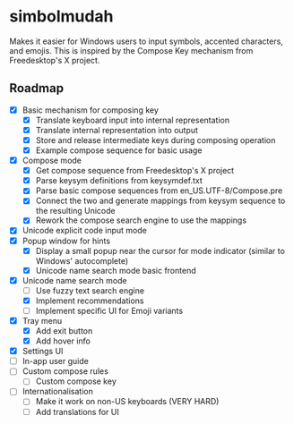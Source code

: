 # simbolmudah
Makes it easier for Windows users to input symbols, accented characters, and emojis.
This is inspired by the Compose Key mechanism from Freedesktop's X project.

## Roadmap
- [x] Basic mechanism for composing key
  - [x] Translate keyboard input into internal representation
  - [x] Translate internal representation into output
  - [x] Store and release intermediate keys during composing operation
  - [x] Example compose sequence for basic usage
- [x] Compose mode
  - [x] Get compose sequence from Freedesktop's X project
  - [x] Parse keysym definitions from keysymdef.txt
  - [x] Parse basic compose sequences from en_US.UTF-8/Compose.pre
  - [x] Connect the two and generate mappings from keysym sequence to the resulting Unicode
  - [x] Rework the compose search engine to use the mappings
- [x] Unicode explicit code input mode
- [x] Popup window for hints
  - [x] Display a small popup near the cursor for mode indicator (similar to Windows' autocomplete)
  - [x] Unicode name search mode basic frontend
- [x] Unicode name search mode
  - [ ] Use fuzzy text search engine
  - [x] Implement recommendations
  - [ ] Implement specific UI for Emoji variants
- [x] Tray menu
  - [x] Add exit button
  - [x] Add hover info
- [x] Settings UI
- [ ] In-app user guide 
- [ ] Custom compose rules
  - [ ] Custom compose key
- [ ] Internationalisation
  - [ ] Make it work on non-US keyboards (VERY HARD)
  - [ ] Add translations for UI
